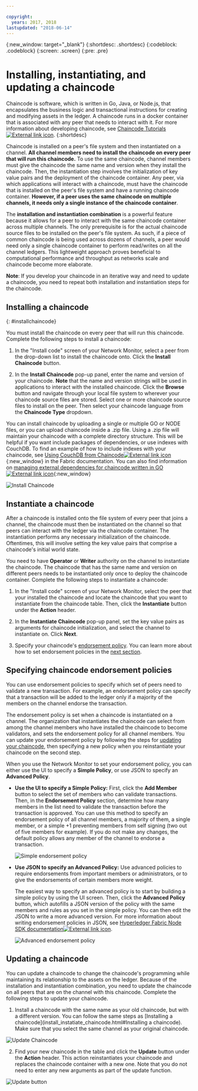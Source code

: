 ```yaml
---

copyright:
  years: 2017, 2018
lastupdated: "2018-06-14"
---
```


{:new_window: target="_blank"}
{:shortdesc: .shortdesc}
{:codeblock: .codeblock}
{:screen: .screen}
{:pre: .pre}

# Installing, instantiating, and updating a chaincode

Chaincode is software, which is written in Go, Java, or Node.js, that encapsulates the business logic and transactional instructions
for creating and modifying assets in the ledger. A chaincode runs in a docker container that is associated with any peer that needs to interact with it.  For more information about developing chaincode, see [Chaincode Tutorials ![External link icon](../images/external_link.svg "External link icon")](http://hyperledger-fabric.readthedocs.io/en/latest/chaincode.html).
{:shortdesc}

Chaincode is installed on a peer's file system and then instantiated on a channel. **All channel members need to install the chaincode on every peer that will run this chaincode.** To use the same chaincode, channel members must give the chaincode the same name and version when they install the chaincode. Then, the instantiation step involves the initialization of key value pairs and the deployment of the chaincode container. Any peer, via which applications will interact with a chaincode, must have the chaincode that is installed on the peer's file system and have a running chaincode container. **However, if a peer uses the same chaincode on multiple channels, it needs only a single instance of the chaincode container**.

The **installation and instantiation combination** is a powerful feature because it allows for a peer to interact with the same chaincode container across multiple channels. The only prerequisite is for the actual chaincode source files to be installed on the peer's file system. As such, if a piece of common chaincode is being used across dozens of channels, a peer would need only a single chaincode container to perform read/writes on all the channel ledgers. This lightweight approach proves beneficial to computational performance and throughput as networks scale and chaincode become more elaborate.

**Note**: If you develop your chaincode in an iterative way and need to update a chaincode, you need to repeat both installation and instantiation steps for the chaincode.


## Installing a chaincode
{: #installchaincode}

You must install the chaincode on every peer that will run this chaincode. Complete the following steps to install a chaincode:
1. In the "Install code" screen of your Network Monitor, select a peer from the drop-down list to install the chaincode onto. Click the **Install Chaincode** button.
<!--
  ![Chaincode screen](../images/chaincode_install_overview.png "Chaincode screen")
-->

2. In the **Install Chaincode** pop-up panel, enter the name and version of your chaincode. **Note** that the name and version strings will be used in applications to interact with the installed chaincode. Click the **Browse** button and navigate through your local file system to wherever your chaincode source files are stored. Select one or more chaincode source files to install on the peer. Then select your chaincode language from the **Chaincode Type** dropdown.

You can install chaincode by uploading a single or multiple GO or NODE files, or you can upload chaincode inside a .zip file. Using a .zip file will maintain your chaincode with a complete directory structure. This will be helpful if you want include packages of dependencies, or use indexes with CouchDB. To find an example of how to include indexes with your chaincode, see
[Using CouchDB from Chaincode![External link icon](../images/external_link.svg "External link icon")](http://hyperledger-fabric.readthedocs.io/en/release-1.1/couchdb_as_state_database.html#using-couchdb-from-chaincode){:new_window} in the Fabric documentation. You can also find information on [managing external dependencies for chaincode written in GO![External link icon](../images/external_link.svg "External link icon")](https://hyperledger-fabric.readthedocs.io/en/latest/chaincode4ade.html#managing-external-dependencies-for-chaincode-written-in-go){:new_window}

  ![Install Chaincode](../images/chaincode_install.png "Install Chaincode")

## Instantiate a chaincode
After a chaincode is installed onto the file system of every peer that joins a channel, the chaincode must then be instantiated on the channel so that peers can interact with the ledger via the chaincode container. The instantiation performs any necessary initialization of the chaincode. Oftentimes, this will involve setting the key value pairs that comprise a chaincode's initial world state.

You need to have **Operator** or **Writer** authority on the channel to instantiate the chaincode. The chaincode that has the same name and version on different peers needs to be instantiated only once to deploy the chaincode container. Complete the following steps to instantiate a chaincode:
1. In the "Install code" screen of your Network Monitor, select the peer that your installed the chaincode and locate the chaincode that you want to instantiate from the chaincode table. Then, click the **Instantiate** button under the **Action** header.
<!--
  ![Instantiate Chaincode](../images/chaincode_instantiate.png "Instantiate Chaincode")
-->

2. In the **Instantiate Chaincode** pop-up panel, set the key value pairs as arguments for chaincode initialization, and select the channel to instantiate on.  Click **Next**.
<!--
  ![Instantiate Chaincode panel](../images/chaincode_instantiate_panel.png "Instantiate Chaincode panel")
-->

3. Specify your chaincode's [endorsement policy](../glossary.html#endorsement-policy). You can learn more about how to set endorsement policies in the [next section](#specifying-chaincode-endorsement-policies).

## Specifying chaincode endorsement policies

You can use endorsement policies to specify which set of peers need to validate a new transaction. For example, an endorsement policy can specify that a transaction will be added to the ledger only if a majority of the members on the channel endorse the transaction.

The endorsement policy is set when a chaincode is instantiated on a channel. The organization that instantiates the chaincode can select from among the channel members who have installed the chaincode to become validators, and sets the endorsement policy for all channel members. You can update your endorsement policy by following the steps for [updating your chaincode](#updating-a-chaincode), then specifying a new policy when you reinstantiate your chaincode on the second step.

When you use the Network Monitor to set your endorsement policy, you can either use the UI to specify a **Simple Policy**, or use JSON to specify an **Advanced Policy**.

* **Use the UI to specify a Simple Policy:** First, click the **Add Member** button to select the set of members who can validate transactions. Then, in the **Endorsement Policy** section, determine how many members in the list need to validate the transaction before the transaction is approved. You can use this method to specify an endorsement policy of all channel members, a majority of them, a single member, or a simple +1 preventing members from self signing (two out of five members for example). If you do not make any changes, the default policy allows any member of the channel to endorse a transaction.

  ![Simple endorsement policy](../images/simple_endorsement.png "Simple endorsement policy")

* **Use JSON to specify an Advanced Policy:** Use advanced policies to require endorsements from important members or administrators, or to give the endorsements of certain members more weight.

  The easiest way to specify an advanced policy is to start by building a simple policy by using the UI screen. Then, click the **Advanced Policy** button, which autofills a JSON version of the policy with the same members and rules as you set in the simple policy. You can then edit the JSON to write a more advanced version. For more information about writing endorsement policies in JSON, see [Hyperledger Fabric Node SDK documentation![External link icon](../images/external_link.svg "External link icon")](https://fabric-sdk-node.github.io/global.html#ChaincodeInstantiateUpgradeRequest). <!--You can also find examples of advanced endorsement policies in the main [Hyperledger Fabric documentation![External link icon](../images/external_link.svg "External link icon")](https://hyperledger-fabric.readthedocs.io/en/latest/arch-deep-dive.html#example-endorsement-policies)-->

  ![Advanced endorsement policy](../images/advanced_endorsement.png "Advanced endorsement policy")

## Updating a chaincode

You can update a chaincode to change the chaincode's programming while maintaining its relationship to the assets on the ledger. Because of the installation and instantiation combination, you need to update the chaincode on all peers that are on the channel with this chaincode. Complete the following steps to update your chaincode.

1. Install a chaincode with the same name as your old chaincode, but with a different version. You can follow the same steps as [Installing a chaincode](install_instatiate_chaincode.html#Installing a chaincode). Make sure that you select the same channel as your original chaincode.

  ![Update Chaincode](../images/upgrade_chaincode.png "Update Chaincode")

2. Find your new chaincode in the table and click the **Update** button under the **Action** header. This action reinstantiates your chaincode and replaces the chaincode container with a new one. Note that you do not need to enter any new arguments as part of the update function.

  ![Update button](../images/upgrade_button.png "Update button")
